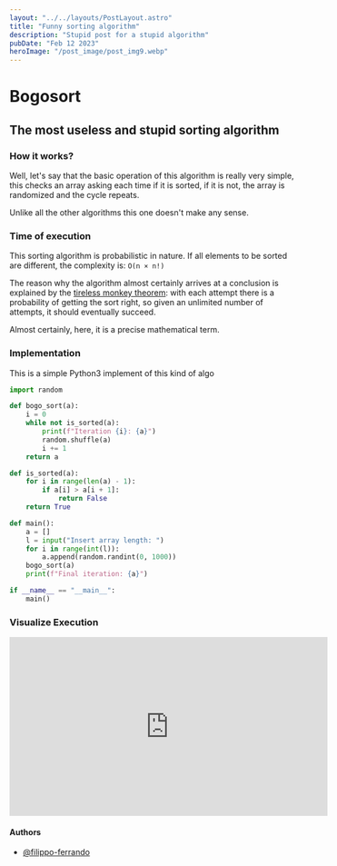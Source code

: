 ```yaml
---
layout: "../../layouts/PostLayout.astro"
title: "Funny sorting algorithm"
description: "Stupid post for a stupid algorithm"
pubDate: "Feb 12 2023"
heroImage: "/post_image/post_img9.webp"
---
```


# Bogosort
## The most useless and stupid sorting algorithm

### How it works?

Well, let's say that the basic operation of this algorithm is really very simple, this checks an array asking each time if it is sorted, if it is not, the array is randomized and the cycle repeats.

Unlike all the other algorithms this one doesn't make any sense.

### Time of execution

This sorting algorithm is probabilistic in nature. If all elements to be sorted are different, the complexity is: ```O(n × n!)```

The reason why the algorithm almost certainly arrives at a conclusion is explained by the [tireless monkey theorem](https://en.wikipedia.org/wiki/Infinite_monkey_theorem): with each attempt there is a probability of getting the sort right, so given an unlimited number of attempts, it should eventually succeed.

Almost certainly, here, it is a precise mathematical term.

### Implementation

This is a simple Python3 implement of this kind of algo

```python
import random

def bogo_sort(a):
    i = 0
    while not is_sorted(a):
        print(f"Iteration {i}: {a}")
        random.shuffle(a)
        i += 1
    return a

def is_sorted(a):
    for i in range(len(a) - 1):
        if a[i] > a[i + 1]:
            return False
    return True

def main():
    a = []
    l = input("Insert array length: ")
    for i in range(int(l)):
        a.append(random.randint(0, 1000))
    bogo_sort(a)
    print(f"Final iteration: {a}")

if __name__ == "__main__":
    main()
```

### Visualize Execution

<iframe width="560" height="315" src="https://www.youtube.com/embed/DaPJkYo2quc" title="Bogo Sort algo" frameborder="0" allow="accelerometer; autoplay; clipboard-write; encrypted-media; gyroscope; picture-in-picture; web-share" allowfullscreen></iframe>

#### Authors

- [@filippo-ferrando](https://www.github.com/filippo-ferrando)